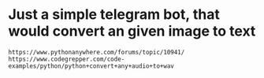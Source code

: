 # Just a simple telegram bot, that would convert an given image to text
`https://www.pythonanywhere.com/forums/topic/10941/`
`https://www.codegrepper.com/code-examples/python/python+convert+any+audio+to+wav`